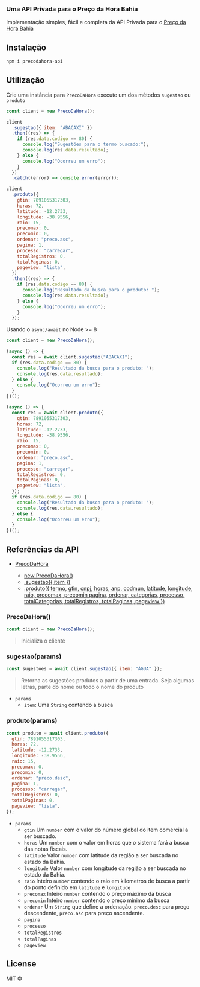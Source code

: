 ### Uma API Privada para o Preço da Hora Bahia

Implementação simples, fácil e completa da API Privada para o [Preço da Hora Bahia](https://precodahora.ba.gov.br/)

## Instalação

```bash
npm i precodahora-api
```

## Utilização

Crie uma instância para `PrecoDaHora` execute um dos métodos `sugestao` ou `produto`

```js
const client = new PrecoDaHora();

client
  .sugestao({ item: "ABACAXI" })
  .then((res) => {
    if (res.data.codigo == 80) {
      console.log("Sugestões para o termo buscado:");
      console.log(res.data.resultado);
    } else {
      console.log("Ocorreu um erro");
    }
  })
  .catch((error) => console.error(error));

client
  .produto({
    gtin: 7891055317303,
    horas: 72,
    latitude: -12.2733,
    longitude: -38.9556,
    raio: 15,
    precomax: 0,
    precomin: 0,
    ordenar: "preco.asc",
    pagina: 1,
    processo: "carregar",
    totalRegistros: 0,
    totalPaginas: 0,
    pageview: "lista",
  })
  .then((res) => {
    if (res.data.codigo == 80) {
      console.log("Resultado da busca para o produto: ");
      console.log(res.data.resultado);
    } else {
      console.log("Ocorreu um erro");
    }
  });
```

Usando o `async/await` no Node >= 8

```js
const client = new PrecoDaHora();

(async () => {
  const res = await client.sugestao("ABACAXI");
  if (res.data.codigo == 80) {
    console.log("Resultado da busca para o produto: ");
    console.log(res.data.resultado);
  } else {
    console.log("Ocorreu um erro");
  }
})();

(async () => {
  const res = await client.produto({
    gtin: 7891055317303,
    horas: 72,
    latitude: -12.2733,
    longitude: -38.9556,
    raio: 15,
    precomax: 0,
    precomin: 0,
    ordenar: "preco.asc",
    pagina: 1,
    processo: "carregar",
    totalRegistros: 0,
    totalPaginas: 0,
    pageview: "lista",
  });
  if (res.data.codigo == 80) {
    console.log("Resultado da busca para o produto: ");
    console.log(res.data.resultado);
  } else {
    console.log("Ocorreu um erro");
  }
})();
```

## Referências da API

- [PrecoDaHora](#precodahora)

  - [new PrecoDaHora()](#precodahora)
  - [.sugestao({ item })](#sugestaoparams)
  - [.produto({ termo, gtin, cnpj, horas, anp, codmun, latitude, longitude, raio, precomax, precomin pagina, ordenar, categorias, processo, totalCategorias, totalRegistros, totalPaginas, pageview })](#produtoparams)

### PrecoDaHora()

```js
const client = new PrecoDaHora();
```

> Inicializa o cliente

### sugestao(params)

```js
const sugestoes = await client.sugestao({ item: "ÁGUA" });
```

> Retorna as sugestões produtos a partir de uma entrada. Seja algumas letras, parte do nome ou todo o nome do produto

- `params`
  - `item`: Uma `String` contendo a busca

### produto(params)

```js
const produto = await client.produto({
  gtin: 7891055317303,
  horas: 72,
  latitude: -12.2733,
  longitude: -38.9556,
  raio: 15,
  precomax: 0,
  precomin: 0,
  ordenar: "preco.desc",
  pagina: 1,
  processo: "carregar",
  totalRegistros: 0,
  totalPaginas: 0,
  pageview: "lista",
});
```

- `params`
  - `gtin` Um `number` com o valor do número global do item comercial a ser buscado.
  - `horas` Um `number` com o valor em horas que o sistema fará a busca das notas fiscais.
  - `latitude` Valor `number` com latitude da região a ser buscada no estado da Bahia.
  - `longitude` Valor `number` com longitude da região a ser buscada no estado da Bahia.
  - `raio` Inteiro `number` contendo o raio em kilometros de busca a partir do ponto definido em `latitude` e `longitude`
  - `precomax` Inteiro `number` contendo o preço máximo da busca
  - `precomin` Inteiro `number` contendo o preço mínimo da busca
  - `ordenar` Um `String` que define a ordenação. `preco.desc` para preço descendente, `preco.asc` para preço ascendente.
  - `pagina`
  - `processo`
  - `totalRegistros`
  - `totalPaginas`
  - `pageview`

## License

MIT ©
